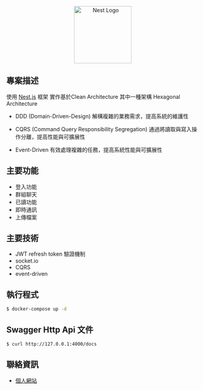 
<p align="center">
  <a href="http://nestjs.com/" target="blank"><img src="https://nestjs.com/img/logo-small.svg" width="150" alt="Nest Logo" /></a>
</p>


## 專案描述

使用 [Nest.js](https://github.com/nestjs/nest) 框架 實作基於Clean Architecture 其中一種架構 Hexagonal Architecture

- DDD (Domain-Driven-Design)
  解構複雜的業務需求，提高系統的維護性

- CQRS (Command Query Responsibility Segregation)
  通過將讀取與寫入操作分離，提高性能與可擴展性

- Event-Driven
有效處理複雜的任務，提高系統性能與可擴展性

## 主要功能
- 登入功能
- 群組聊天
- 已讀功能
- 即時通訊
- 上傳檔案

## 主要技術
- JWT refresh token 驗證機制
- socket.io
- CQRS
- event-driven


## 執行程式
```bash
$ docker-compose up -d
```

## Swagger Http Api 文件
```bash
$ curl http://127.0.0.1:4000/docs
```


## 聯絡資訊
- [個人網站](https://www.google.com/)
